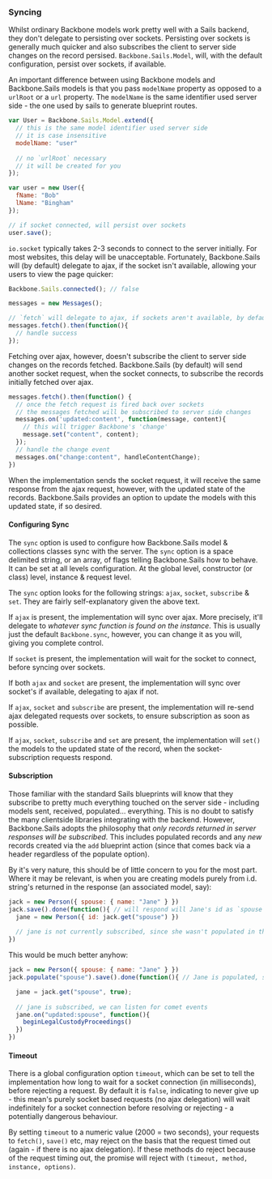 ### Syncing

Whilst ordinary Backbone models work pretty well with a Sails backend, they don't delegate to persisting over sockets. Persisting over sockets is generally much quicker and also subscribes the client to server side changes on the record persised. `Backbone.Sails.Model`, will, with the default configuration, persist over sockets, if available.

An important difference between using Backbone models and Backbone.Sails models is that you pass `modelName` property as opposed to a `urlRoot` or a `url` property. The `modelName` is the same identifier used server side - the one used by sails to generate blueprint routes.

```javascript
var User = Backbone.Sails.Model.extend({
  // this is the same model identifier used server side
  // it is case insensitive
  modelName: "user" 
  
  // no `urlRoot` necessary
  // it will be created for you
});

var user = new User({
  fName: "Bob"
  lName: "Bingham"
});

// if socket connected, will persist over sockets
user.save();
```

`io.socket` typically takes 2-3 seconds to connect to the server initially. For most websites, this delay will be unacceptable. Fortunately, Backbone.Sails will (by default) delegate to ajax, if the socket isn't available, allowing your users to view the page quicker:

```javascript
Backbone.Sails.connected(); // false

messages = new Messages();

// `fetch` will delegate to ajax, if sockets aren't available, by default
messages.fetch().then(function(){
  // handle success
});
```

Fetching over ajax, however, doesn't subscribe the client to server side changes on the records fetched. Backbone.Sails (by default) will send another socket request, when the socket connects, to subscribe the records initially fetched over ajax.

```javascript
messages.fetch().then(function() {
  // once the fetch request is fired back over sockets
  // the messages fetched will be subscribed to server side changes
  messages.on('updated:content', function(message, content){
    // this will trigger Backbone's 'change'
    message.set("content", content); 
  });
  // handle the change event
  messages.on("change:content", handleContentChange);
})
```

When the implementation sends the socket request, it will receive the same response from the ajax request, however, with the updated state of the records. Backbone.Sails provides an option to update the models with this updated state, if so desired.

#### Configuring Sync

The `sync` option is used to configure how Backbone.Sails model & collections classes sync with the server. The `sync` option is a space delimited string, or an array, of flags telling Backbone.Sails how to behave. It can be set at all levels configuration. At the global level, constructor (or class) level, instance & request level.

The `sync` option looks for the following strings: `ajax`, `socket`, `subscribe` & `set`. They are fairly self-explanatory given the above text.

If `ajax` is present, the implementation will sync over ajax. More precisely, it'll delegate to *whatever sync function is found on the instance*. This is usually just the default `Backbone.sync`, however, you can change it as you will, giving you complete control.

If `socket` is present, the implementation will wait for the socket to connect, before syncing over sockets.

If both `ajax` and `socket` are present, the implementation will sync over socket's if available, delegating to ajax if not.

If `ajax`, `socket` and `subscribe` are present, the implementation will re-send ajax delegated requests over sockets, to ensure subscription as soon as possible.

If `ajax`, `socket`, `subscribe` and `set` are present, the implementation will `set()` the models to the updated state of the record, when the socket-subscription requests respond.

#### Subscription

Those familiar with the standard Sails blueprints will know that they subscribe to pretty much everything touched on the server side - including models sent, received, populated... everything. This is no doubt to satisfy the many clientside libraries integrating with the backend. However, Backbone.Sails adopts the philosophy that *only records returned in server responses will be subscribed*. This includes populated records and any *new* records created via the `add` blueprint action (since that comes back via a header regardless of the populate option).

By it's very nature, this should be of little concern to you for the most part. Where it may be relevant, is when you are creating models purely from i.d. string's returned in the response (an associated model, say):

```javascript
jack = new Person({ spouse: { name: "Jane" } })
jack.save().done(function(){ // will respond will Jane's id as `spouse` attribute
  jane = new Person({ id: jack.get("spouse") })
  
  // jane is not currently subscribed, since she wasn't populated in the POST request
})
```

This would be much better anyhow:

```javascript
jack = new Person({ spouse: { name: "Jane" } })
jack.populate("spouse").save().done(function(){ // Jane is populated, she is subscribed

  jane = jack.get("spouse", true);
  
  // jane is subscribed, we can listen for comet events
  jane.on("updated:spouse", function(){
    beginLegalCustodyProceedings()
  })
})
```

#### Timeout

There is a global configuration option `timeout`, which can be set to tell the implementation how long to wait for a socket connection (in milliseconds), before rejecting a request. By default it is `false`, indicating to never give up - this mean's purely socket based requests (no ajax delegation) will wait indefinitely for a socket connection before resolving or rejecting - a potentially dangerous behaviour.

By setting `timeout` to a numeric value (2000 = two seconds), your requests to `fetch()`, `save()` etc, may reject on the basis that the request timed out (again - if there is no ajax delegation). If these methods do reject because of the request timing out, the promise will reject with `(timeout, method, instance, options)`.
